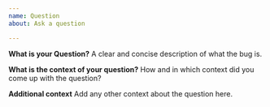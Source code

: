```yaml
---
name: Question
about: Ask a question

---
```


**What is your Question?**
A clear and concise description of what the bug is.

**What is the context of your question?**
How and in which context did you come up with the question?

**Additional context**
Add any other context about the question here.

